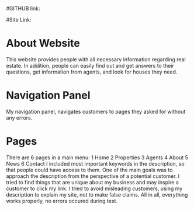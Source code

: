 #GITHUB link:

#Site Link:


# About Website
This website provides people with all necessary information regarding real estate. In addition, people can easily find out and get answers to their questions, get information from agents, and look for houses they need. 
# Navigation Panel
My navigation panel, navigates customers to pages they asked for without any errors.
# Pages
There are 6 pages in a main menu:
1 Home
2 Properties
3 Agents
4 About
5 News
6 Contact
I included most important keywords in the description, so that people could have access to them. One of the main goals was to approach the description from the perspective of a potential customer. I tried to find things that are unique about my business and may inspire a customer to click my link. I tried to avoid misleading customers, using my description to explain my site, not to make false claims. All in all, everything works properly, no errors occured during test.